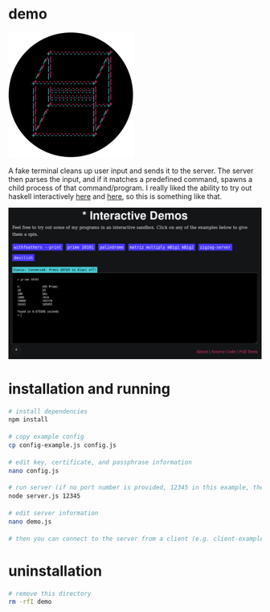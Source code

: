 # demo

<img src="demo-logo.png" width=250/>

A fake terminal cleans up user input and sends it to the server. The server then parses the input, and if it matches a predefined command, spawns a child process of that command/program. I really liked the ability to try out haskell interactively [here](https://www.haskell.org/) and [here](https://tryhaskell.org/), so this is something like that.

![demo screenshot](demo.png)

# installation and running

```sh
# install dependencies
npm install

# copy example config
cp config-example.js config.js

# edit key, certificate, and passphrase information
nano config.js

# run server (if no port number is provided, 12345 in this example, the server will default to port 8181)
node server.js 12345

# edit server information
nano demo.js

# then you can connect to the server from a client (e.g. client-example.html) 
```

# uninstallation

```sh
# remove this directory
rm -rfI demo
```
